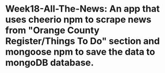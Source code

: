 # Week18-All-The-News:  An app that uses cheerio npm to scrape news from "Orange County Register/Things To Do" section and mongoose npm to save the data to mongoDB database.
